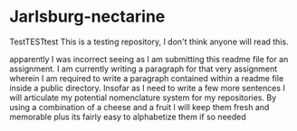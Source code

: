 # Jarlsburg-nectarine
TestTESTtest
This is a testing repository, I don't think anyone will read this.

apparently I was incorrect seeing as I am submitting this readme file for an assignment. I am currently writing a paragraph for that very assignment wherein I am required to write a paragraph contained within a readme file inside a public directory. Insofar as I need to write a few more sentences I will articulate my potential nomenclature system for my repositories. By using a combination of a cheese and a fruit I will keep them fresh and memorable plus its fairly easy to alphabetize them if so needed

